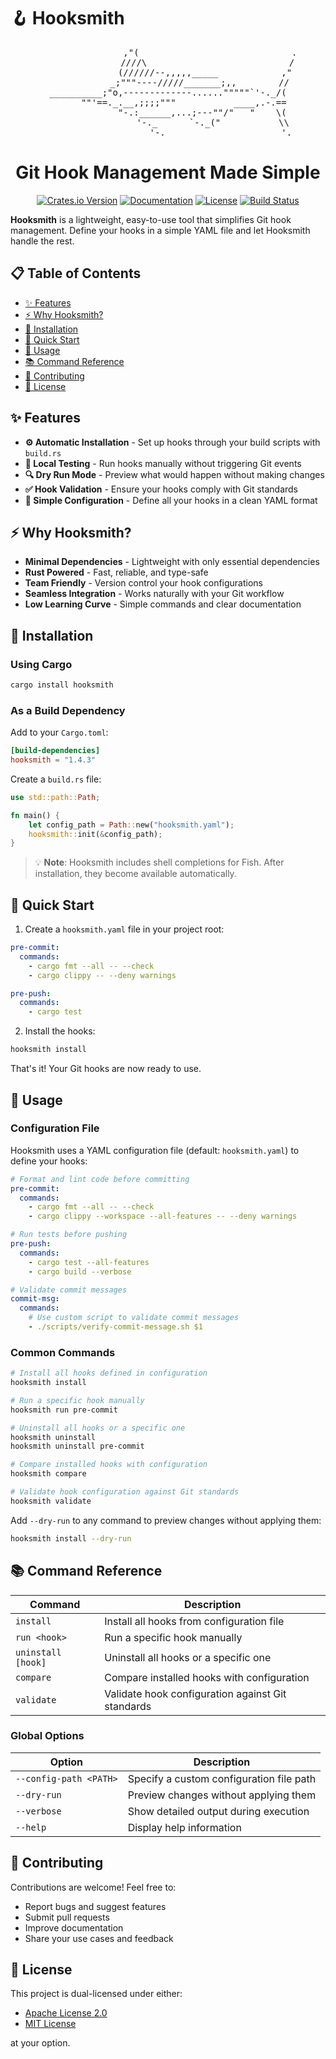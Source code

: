 # 🪝 Hooksmith

<pre align="center">
                ,"(                             .
               ////\                           /
              (//////--,,,,,_____            ,"
            _;"""----/////_______;,,        //
__________;"o,-------------......"""""`'-._/(
      ""'==._.__,;;;;"""           ____,.-.==
             "-.:______,...;---""/"   "    \(
                 '-._      `-._("           \\
                     '-._                     '._
</pre>

<h1 align="center">Git Hook Management Made Simple</h1>

<p align="center">
  <a href="https://crates.io/crates/hooksmith"><img src="https://img.shields.io/crates/v/hooksmith.svg" alt="Crates.io Version"></a>
  <a href="https://docs.rs/hooksmith"><img src="https://img.shields.io/docsrs/hooksmith/latest" alt="Documentation"></a>
  <a href="https://github.com/TomPlanche/hooksmith/blob/main/LICENSE"><img src="https://img.shields.io/crates/l/hooksmith" alt="License"></a>
  <a href="https://github.com/TomPlanche/hooksmith/actions/workflows/rust.yaml"><img src="https://github.com/TomPlanche/hooksmith/actions/workflows/rust.yaml/badge.svg" alt="Build Status"></a>
</p>

**Hooksmith** is a lightweight, easy-to-use tool that simplifies Git hook management. Define your hooks in a simple YAML file and let Hooksmith handle the rest.

## 📋 Table of Contents

- [✨ Features](#-features)
- [⚡ Why Hooksmith?](#-why-hooksmith)
- [🔧 Installation](#-installation)
- [🚀 Quick Start](#-quick-start)
- [📖 Usage](#-usage)
- [📚 Command Reference](#-command-reference)
- [🤝 Contributing](#-contributing)
- [📄 License](#-license)

## ✨ Features

- **⚙️ Automatic Installation** - Set up hooks through your build scripts with `build.rs`
- **🧪 Local Testing** - Run hooks manually without triggering Git events
- **🔍 Dry Run Mode** - Preview what would happen without making changes
- **✅ Hook Validation** - Ensure your hooks comply with Git standards
- **📝 Simple Configuration** - Define all your hooks in a clean YAML format

## ⚡ Why Hooksmith?

- **Minimal Dependencies** - Lightweight with only essential dependencies
- **Rust Powered** - Fast, reliable, and type-safe
- **Team Friendly** - Version control your hook configurations
- **Seamless Integration** - Works naturally with your Git workflow
- **Low Learning Curve** - Simple commands and clear documentation

## 🔧 Installation

### Using Cargo

```bash
cargo install hooksmith
```

### As a Build Dependency

Add to your `Cargo.toml`:

```toml
[build-dependencies]
hooksmith = "1.4.3"
```

Create a `build.rs` file:

```rust
use std::path::Path;

fn main() {
    let config_path = Path::new("hooksmith.yaml");
    hooksmith::init(&config_path);
}
```

> 💡 **Note**: Hooksmith includes shell completions for Fish. After installation, they become available automatically.

## 🚀 Quick Start

1. Create a `hooksmith.yaml` file in your project root:

```yaml
pre-commit:
  commands:
    - cargo fmt --all -- --check
    - cargo clippy -- --deny warnings

pre-push:
  commands:
    - cargo test
```

2. Install the hooks:

```bash
hooksmith install
```

That's it! Your Git hooks are now ready to use.

## 📖 Usage

### Configuration File

Hooksmith uses a YAML configuration file (default: `hooksmith.yaml`) to define your hooks:

```yaml
# Format and lint code before committing
pre-commit:
  commands:
    - cargo fmt --all -- --check
    - cargo clippy --workspace --all-features -- --deny warnings

# Run tests before pushing
pre-push:
  commands:
    - cargo test --all-features
    - cargo build --verbose

# Validate commit messages
commit-msg:
  commands:
    # Use custom script to validate commit messages
    - ./scripts/verify-commit-message.sh $1
```

### Common Commands

```bash
# Install all hooks defined in configuration
hooksmith install

# Run a specific hook manually
hooksmith run pre-commit

# Uninstall all hooks or a specific one
hooksmith uninstall
hooksmith uninstall pre-commit

# Compare installed hooks with configuration
hooksmith compare

# Validate hook configuration against Git standards
hooksmith validate
```

Add `--dry-run` to any command to preview changes without applying them:

```bash
hooksmith install --dry-run
```

## 📚 Command Reference

| Command | Description |
|---------|-------------|
| `install` | Install all hooks from configuration file |
| `run <hook>` | Run a specific hook manually |
| `uninstall [hook]` | Uninstall all hooks or a specific one |
| `compare` | Compare installed hooks with configuration |
| `validate` | Validate hook configuration against Git standards |

### Global Options

| Option | Description |
|--------|-------------|
| `--config-path <PATH>` | Specify a custom configuration file path |
| `--dry-run` | Preview changes without applying them |
| `--verbose` | Show detailed output during execution |
| `--help` | Display help information |

## 🤝 Contributing

Contributions are welcome! Feel free to:

- Report bugs and suggest features
- Submit pull requests
- Improve documentation
- Share your use cases and feedback

## 📄 License

This project is dual-licensed under either:

- [Apache License 2.0](LICENSE-APACHE)
- [MIT License](LICENSE-MIT)

at your option.
